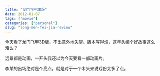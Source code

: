 ```yaml
---
title: "龙门飞甲3D版"
date: 2012-01-07
tags: ["movie"]
categories: ["personal"]
slug: "long-men-fei-jia-review"
---
```




今天看了龙门飞甲3D版，不出意外地失望。版本写得烂，这年头编个好故事这么难么？

远景都是动画，一开头我还以为今天要看一部动画片。

李某的出场绝对是个亮点，就是对于一个木头来说戏份太多了点。
